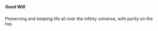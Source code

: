 ##### Good Will

Preserving and keeping life all over the infinty universe, with purity on the top.
